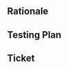 <!-- Provide a general summary of your changes in the Title above -->

## Rationale

<!--
  Summarize the goals of making this change and how this change accomplishes those goals. Why should this pull request be accepted?

  Provide enough information in this section such that any engineer reviewing this pull request can understand why and how this change is being made. Screenshots are helpful in demonstrating visual updates.

  Consider answering any of these prompts that are pertinent:
  * What tradeoffs did you make in deciding how to address this change? What alternative implementation(s) did you consider?
  * What are you unsure of that might need specific review?
  * Does this change need a release plan?
  * Does this change introduce tech debt that will need to be addressed in the future? (Who will do that work?)

  Remember: a good description will make your proposed change easier to review, and provides a valuable documentation artifact.
-->

## Testing Plan

<!--
  Think a bit about how this is (and/or will be) tested:
  * Will the reviewer of this pull request need to manually test anything? What steps should they take? What are the pertinent pages or endpoints?
  * Have the tests that you've updated adequately cover the code changes?
  * Will there be additional testing required after this is deployed?
  * What risks are there to merging this code, and what have you done to mitigate this risk?

  Record your thoughts here.
-->

## Ticket

<!--
  Please post a link to any relevant work tickets here, in order to make it easy for future engineers to find the original issue or feature request for additional context.

  Alternatively, if this pull request is in response to an incident, provide a link to the incident report.
-->

